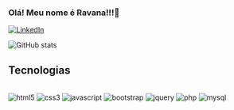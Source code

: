 ### Olá! Meu nome é Ravana!!!💚 

[![LinkedIn](https://img.shields.io/badge/LinkedIn-0077B5?style=for-the-badge&logo=linkedin&logoColor=white)](https://www.linkedin.com/in/ravana-fran%C3%A7a-1bb118204/)


![GitHub stats](https://github-readme-stats.vercel.app/api?username=RavanaF&show_icons=true&theme=tokyonight)

## Tecnologias

<div style="display: inline_blanck"></br>
    <img algin="center" alt="html5" src="https://img.shields.io/badge/HTML5-E34F26?style=for-the-badge&logo=html5&logoColor=white">
    <img algin="center" alt="css3" src="https://img.shields.io/badge/CSS3-1572B6?style=for-the-badge&logo=css3&logoColor=white">
    <img algin="center" alt="javascript" src="https://img.shields.io/badge/JavaScript-F7DF1E?style=for-the-badge&logo=javascript&logoColor=black">
    <img algin="center" alt="bootstrap" src="https://img.shields.io/badge/Bootstrap-563D7C?style=for-the-badge&logo=bootstrap&logoColor=white">
    <img algin="center" alt="jquery" src="https://img.shields.io/badge/jQuery-0769AD?style=for-the-badge&logo=jquery&logoColor=white">
    <img algin="center" alt="php" src="https://img.shields.io/badge/PHP-777BB4?style=for-the-badge&logo=php&logoColor=white">
    <img algin="center" alt="mysql" src="https://img.shields.io/badge/MySQL-005C84?style=for-the-badge&logo=mysql&logoColor=white">
</div>
</br>
